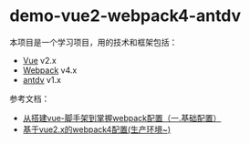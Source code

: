 # demo-vue2-webpack4-antdv

本项目是一个学习项目，用的技术和框架包括：

- [Vue](https://cn.vuejs.org/v2/guide/) v2.x
- [Webpack](https://webpack.js.org/) v4.x
- [antdv](https://www.antdv.com/) v1.x


参考文档：

- [从搭建vue-脚手架到掌握webpack配置（一.基础配置）](https://www.jianshu.com/p/f05269760d84)
- [基于vue2.x的webpack4配置(生产环境~)](https://www.jianshu.com/p/7e619520db28)
